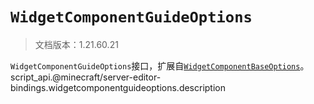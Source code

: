 # `WidgetComponentGuideOptions`

> 文档版本：1.21.60.21

`WidgetComponentGuideOptions`接口，扩展自[`WidgetComponentBaseOptions`](./widgetcomponentbaseoptions.md)。script_api.@minecraft/server-editor-bindings.widgetcomponentguideoptions.description
